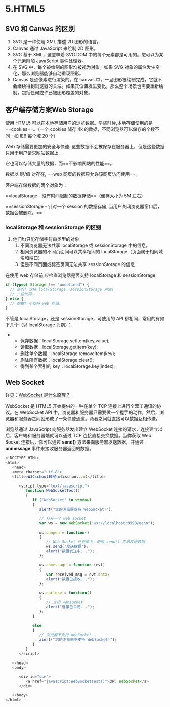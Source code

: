 # 5.HTML5

## SVG 和 Canvas 的区别

1. SVG 是一种使用 XML 描述 2D 图形的语言。
2. Canvas 通过 JavaScript 来绘制 2D 图形。
3. SVG 基于 XML，这意味着 SVG DOM 中的每个元素都是可用的。您可以为某个元素附加 JavaScript 事件处理器。
4. 在 SVG 中，每个被绘制的图形均被视为对象。如果 SVG 对象的属性发生变化，那么浏览器能够自动重现图形。
5. Canvas 是逐像素进行渲染的。在 canvas 中，一旦图形被绘制完成，它就不会继续得到浏览器的关注。如果其位置发生变化，那么整个场景也需要重新绘制，包括任何或许已被图形覆盖的对象。

## 客户端存储方案**Web Storage**

使用 HTML5 可以在本地存储用户的浏览数据。早些时候,本地存储使用的是==cookies==。（一个 cookies 储存 4k 的数据，不同浏览器可以储存的个数不同，如 IE6 每个域 20 个）

Web 存储需要更加的安全与快速. 这些数据不会被保存在服务器上，但是这些数据只用于用户请求网站数据上.

它也可以存储大量的数据，而==不影响网站的性能==。

数据以 键/值 对存在, ==web 网页的数据只允许该网页访问使用==。

客户端存储数据的两个对象为：

==localStorage - 没有时间限制的数据存储==（储存大小为 5M 左右）

==sessionStorage - 针对一个 session 的数据存储, 当用户关闭浏览器窗口后，数据会被删除。==

### localStorage 和 sessionStorage 的区别

1. 他们均只能存储字符串类型的对象
   1. 不同浏览器无法共享 localStorage 或 sessionStorage 中的信息。
   2. 相同浏览器的不同页面间可以共享相同的 localStorage（页面属于相同域名和端口）
   3. 但是不同页面或标签页间无法共享 sessionStorage 的信息

在使用 web 存储前,应检查浏览器是否支持 localStorage 和 sessionStorage

```js
if (typeof Storage !== "undefined") {
  // 是的! 支持 localStorage  sessionStorage 对象!
  // 一些代码.....
} else {
  // 抱歉! 不支持 web 存储。
}
```

不管是 localStorage，还是 sessionStorage，可使用的 API 都相同，常用的有如下几个（以 localStorage 为例）：

- - 保存数据：localStorage.setItem(key,value);
  - 读取数据：localStorage.getItem(key);
  - 删除单个数据：localStorage.removeItem(key);
  - 删除所有数据：localStorage.clear();
  - 得到某个索引的 key：localStorage.key(index);

## Web Socket

详见：[WebSocket 是什么原理？](https://www.zhihu.com/question/20215561)

WebSocket 是 HTML5 开始提供的一种在单个 TCP 连接上进行全双工通讯的协议。在 WebSocket API 中，浏览器和服务器只需要做一个握手的动作，然后，浏览器和服务器之间就形成了一条快速通道。两者之间就直接可以数据互相传送。

浏览器通过 JavaScript 向服务器发出建立 WebSocket 连接的请求，连接建立以后，客户端和服务器端就可以通过 TCP 连接直接交换数据。当你获取 Web Socket 连接后，你可以通过 **send()** 方法来向服务器发送数据，并通过 **onmessage** 事件来接收服务器返回的数据。

```js
<!DOCTYPE HTML>
<html>
   <head>
   <meta charset="utf-8">
   <title>W3Cschool教程(w3cschool.cn)</title>

      <script type="text/javascript">
         function WebSocketTest()
         {
            if ("WebSocket" in window)
            {
               alert("您的浏览器支持 WebSocket!");

               // 打开一个 web socket
               var ws = new WebSocket("ws://localhost:9998/echo");

               ws.onopen = function()
               {
                  // Web Socket 已连接上，使用 send() 方法发送数据
                  ws.send("发送数据");
                  alert("数据发送中...");
               };

               ws.onmessage = function (evt)
               {
                  var received_msg = evt.data;
                  alert("数据已接收...");
               };

               ws.onclose = function()
               {
                  // 关闭 websocket
                  alert("连接已关闭...");
               };
            }

            else
            {
               // 浏览器不支持 WebSocket
               alert("您的浏览器不支持 WebSocket!");
            }
         }
      </script>

   </head>
   <body>

      <div id="sse">
         <a href="javascript:WebSocketTest()">运行 WebSocket</a>
      </div>

   </body>
</html>
```
